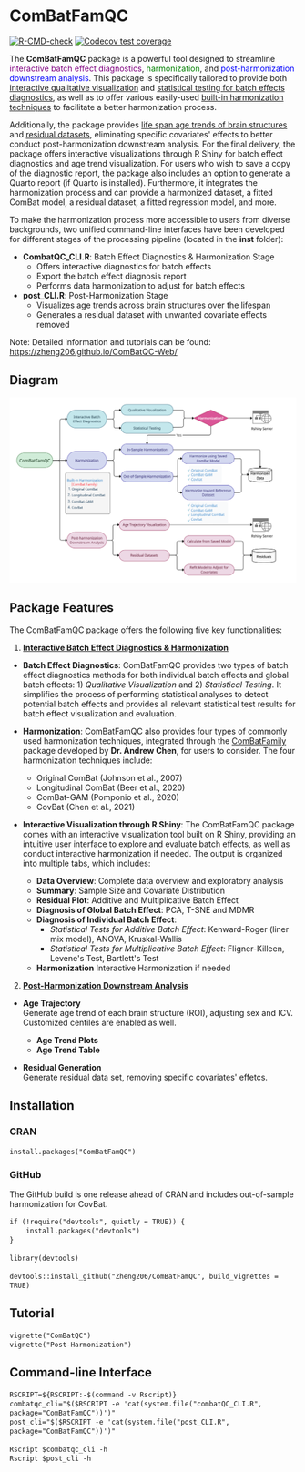 # ComBatFamQC

 <!-- badges: start -->
  [![R-CMD-check](https://github.com/Zheng206/ComBatFamQC/actions/workflows/R-CMD-check.yaml/badge.svg)](https://github.com/Zheng206/ComBatFamQC/actions/workflows/R-CMD-check.yaml) [![Codecov test coverage](https://codecov.io/gh/Zheng206/ComBatFamQC/graph/badge.svg)](https://app.codecov.io/gh/Zheng206/ComBatFamQC)
  <!-- badges: end --> 



The **ComBatFamQC** package is a powerful tool designed to streamline <span style="color:purple;">interactive batch effect diagnostics</span>, <span style="color:green;">harmonization</span>, and <span style="color:blue;">post-harmonization downstream analysis</span>. This package is specifically tailored to provide both <u>interactive qualitative visualization</u> and <u>statistical testing for batch effects diagnostics</u>, as well as to offer various easily-used <u>built-in harmonization techniques</u> to facilitate a better harmonization process.

Additionally, the package provides <u>life span age trends of brain structures</u> and <u>residual datasets</u>, eliminating specific covariates' effects to better conduct post-harmonization downstream analysis. For the final delivery, the package offers interactive visualizations through R Shiny for batch effect diagnostics and age trend visualization. For users who wish to save a copy of the diagnostic report, the package also includes an option to generate a Quarto report (if Quarto is installed). Furthermore, it integrates the harmonization process and can provide a harmonized dataset, a fitted ComBat model, a residual dataset, a fitted regression model, and more.

To make the harmonization process more accessible to users from diverse backgrounds, two unified command-line interfaces have been developed for different stages of the processing pipeline (located in the **inst** folder):

-   **CombatQC_CLI.R**: Batch Effect Diagnostics & Harmonization Stage
    -  Offers interactive diagnostics for batch effects
    -  Export the batch effect diagnosis report
    -  Performs data harmonization to adjust for batch effects  
-   **post_CLI.R**: Post-Harmonization Stage
    -   Visualizes age trends across brain structures over the lifespan
    -   Generates a residual dataset with unwanted covariate effects removed

Note: Detailed information and tutorials can be found: https://zheng206.github.io/ComBatQC-Web/

## Diagram
![ComBatFamQC Diagram](/inst/figure/ComBatFamQC.png)

## Package Features

The ComBatFamQC package offers the following five key functionalities:

1. <u>**Interactive Batch Effect Diagnostics & Harmonization**</u>

-   **Batch Effect Diagnostics**: ComBatFamQC provides two types of batch effect diagnostics methods for both individual batch effects and global batch effects: 1) *Qualitative Visualization* and 2) *Statistical Testing*. It simplifies the process of performing statistical analyses to detect potential batch effects and provides all relevant statistical test results for batch effect visualization and evaluation.

-   **Harmonization**: ComBatFamQC also provides four types of commonly used harmonization techniques, integrated through the [ComBatFamily](https://github.com/andy1764/ComBatFamily) package developed by **Dr. Andrew Chen**, for users to consider. The four harmonization techniques include: 
    -   Original ComBat (Johnson et al., 2007)
    -   Longitudinal ComBat (Beer et al., 2020)
    -   ComBat-GAM (Pomponio et al., 2020)
    -   CovBat (Chen et al., 2021)

-   **Interactive Visualization through R Shiny**: The ComBatFamQC package comes with an interactive visualization tool built on R Shiny, providing an intuitive user interface to explore and evaluate batch effects, as well as conduct interactive harmonization if needed. The output is organized into multiple tabs, which includes:

    -   **Data Overview**: Complete data overview and exploratory analysis
    -   **Summary**: Sample Size and Covariate Distribution
    -   **Residual Plot**: Additive and Multiplicative Batch Effect
    -   **Diagnosis of Global Batch Effect**: PCA, T-SNE and MDMR
    -   **Diagnosis of Individual Batch Effect**:
        -   *Statistical Tests for Additive Batch Effect*: Kenward-Roger (liner mix model), ANOVA, Kruskal-Wallis
        -   *Statistical Tests for Multiplicative Batch Effect*: Fligner-Killeen, Levene's Test, Bartlett's Test
    -   **Harmonization** Interactive Harmonization if needed

2. <u>**Post-Harmonization Downstream Analysis**</u>

-   **Age Trajectory** \
    Generate age trend of each brain structure (ROI), adjusting sex and ICV. Customized centiles are enabled as well.
    -  **Age Trend Plots**
    -  **Age Trend Table** 

-   **Residual Generation** \
    Generate residual data set, removing specific covariates' effetcs.


## Installation

### CRAN 

```{r}
install.packages("ComBatFamQC")
```

### GitHub

The GitHub build is one release ahead of CRAN and includes out-of-sample harmonization for CovBat.

```{r}
if (!require("devtools", quietly = TRUE)) {
    install.packages("devtools")   
}

library(devtools)

devtools::install_github("Zheng206/ComBatFamQC", build_vignettes = TRUE)
```

## Tutorial

```{r}
vignette("ComBatQC")
vignette("Post-Harmonization")
```

## Command-line Interface

```{bash}
RSCRIPT=${RSCRIPT:-$(command -v Rscript)}
combatqc_cli="$($RSCRIPT -e 'cat(system.file("combatQC_CLI.R", package="ComBatFamQC"))')"
post_cli="$($RSCRIPT -e 'cat(system.file("post_CLI.R", package="ComBatFamQC"))')"

Rscript $combatqc_cli -h
Rscript $post_cli -h
```


